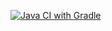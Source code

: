 [![Java CI with Gradle](https://github.com/SvetlanaChistyakova1656/Card1/actions/workflows/gradle.yml/badge.svg)](https://github.com/SvetlanaChistyakova1656/Card1/actions/workflows/gradle.yml)
